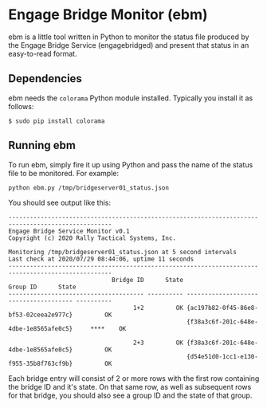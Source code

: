 # Engage Bridge Monitor (ebm)
ebm is a little tool written in Python to monitor the status file produced by the Engage Bridge Service (engagebridged) and present that status in an easy-to-read format.

## Dependencies
ebm needs the `colorama` Python module installed.  Typically you install it as follows:
```shell
$ sudo pip install colorama
```

## Running ebm
To run ebm, simply fire it up using Python and pass the name of the status file to be monitored.  For example:
```shell
python ebm.py /tmp/bridgeserver01_status.json
```

You should see output like this:
```shell
---------------------------------------------------------------------------------------------------
Engage Bridge Service Monitor v0.1
Copyright (c) 2020 Rally Tactical Systems, Inc.

Monitoring /tmp/bridgeserver01_status.json at 5 second intervals
Last check at 2020/07/29 08:44:06, uptime 11 seconds
---------------------------------------------------------------------------------------------------
                             Bridge ID      State                               Group ID      State
-------------------------------------- ---------- -------------------------------------- ----------
                                   1+2         OK {ac197b82-0f45-86e8-bf53-02ceea2e977c}         OK
                                                  {f38a3c6f-201c-648e-4dbe-1e8565afe0c5}     ****    OK

                                   2+3         OK {f38a3c6f-201c-648e-4dbe-1e8565afe0c5}         OK
                                                  {d54e51d0-1cc1-e130-f955-35b8f763cf9b}         OK
```

Each bridge entry will consist of 2 or more rows with the first row containing the bridge ID and it's state.  On that same row, as well as subsequent rows for that bridge, you should also see a group ID and the state of that group.